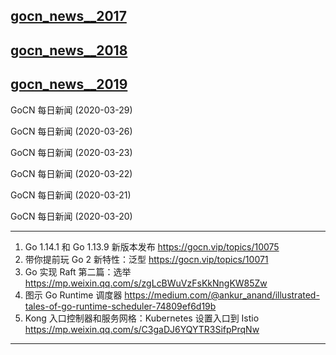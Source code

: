 ## [gocn_news__2017](https://github.com/lubanproj/go_read/blob/master/GoCN_news_2017.md)

## [gocn_news__2018](https://github.com/lubanproj/go_read/blob/master/GoCN_news_2018.md)

## [gocn_news__2019](https://github.com/lubanproj/go_read/blob/master/GoCN_news_2019.md)

<p>GoCN 每日新闻 (2020-03-29)</p><p>GoCN 每日新闻 (2020-03-26)</p><p>GoCN 每日新闻 (2020-03-23)</p><p>GoCN 每日新闻 (2020-03-22)</p><p>GoCN 每日新闻 (2020-03-21)</p><p>GoCN 每日新闻 (2020-03-20)</p><hr><ol>
<li>Go 1.14.1 和 Go 1.13.9 新版本发布 <a href="https://gocn.vip/topics/10075" rel="nofollow" target="_blank">https://gocn.vip/topics/10075</a>
</li>
<li>带你提前玩 Go 2 新特性：泛型 <a href="https://gocn.vip/topics/10071" rel="nofollow" target="_blank">https://gocn.vip/topics/10071</a>
</li>
<li>Go 实现 Raft 第二篇：选举 <a href="https://mp.weixin.qq.com/s/zgLcBWuVzFsKkNngKW85Zw" rel="nofollow" target="_blank">https://mp.weixin.qq.com/s/zgLcBWuVzFsKkNngKW85Zw</a>
</li>
<li>图示 Go Runtime 调度器 <a href="https://medium.com/@ankur_anand/illustrated-tales-of-go-runtime-scheduler-74809ef6d19b" rel="nofollow" target="_blank">https://medium.com/@ankur_anand/illustrated-tales-of-go-runtime-scheduler-74809ef6d19b</a>
</li>
<li>Kong 入口控制器和服务网格：Kubernetes 设置入口到 Istio <a href="https://mp.weixin.qq.com/s/C3gaDJ6YQYTR3SifpPrqNw" rel="nofollow" target="_blank">https://mp.weixin.qq.com/s/C3gaDJ6YQYTR3SifpPrqNw</a>
</li>
</ol><hr>